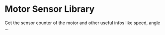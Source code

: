 # Motor Sensor Library

Get the sensor counter of the motor and other useful infos like speed, angle ...

<!-- Describe `MotorSensor` library here -->
